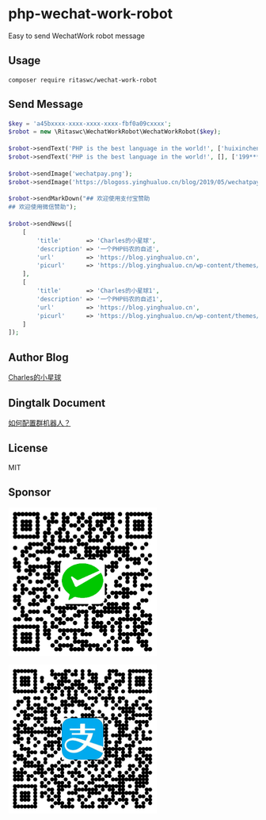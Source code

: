 # php-wechat-work-robot
Easy to send WechatWork robot message

## Usage
```shell script
composer require ritaswc/wechat-work-robot
```

## Send Message
```php
$key = 'a45bxxxx-xxxx-xxxx-xxxx-fbf0a09cxxxx';
$robot = new \Ritaswc\WechatWorkRobot\WechatWorkRobot($key);

$robot->sendText('PHP is the best language in the world!', ['huixinchen', '@all']);
$robot->sendText('PHP is the best language in the world!', [], ['199****1322', '@all']);

$robot->sendImage('wechatpay.png');
$robot->sendImage('https://blogoss.yinghualuo.cn/blog/2019/05/wechatpay.png');

$robot->sendMarkDown("## 欢迎使用支付宝赞助
## 欢迎使用微信赞助");

$robot->sendNews([
    [
        'title'       => 'Charles的小星球',
        'description' => '一个PHP码农的自述',
        'url'         => 'https://blog.yinghualuo.cn',
        'picurl'      => 'https://blog.yinghualuo.cn/wp-content/themes/twentyseventeen/assets/images/header.jpg',
    ],
    [
        'title'       => 'Charles的小星球1',
        'description' => '一个PHP码农的自述1',
        'url'         => 'https://blog.yinghualuo.cn',
        'picurl'      => 'https://blog.yinghualuo.cn/wp-content/themes/twentyseventeen/assets/images/header.jpg',
    ]
]);

```

## Author Blog
[Charles的小星球](https://blog.yinghualuo.cn)

## Dingtalk Document
[如何配置群机器人？](https://work.weixin.qq.com/help?person_id=1&doc_id=13376)

## License
MIT

## Sponsor
![wechatpay](https://raw.githubusercontent.com/ritaswc/php-wechat-work-robot/main/wechatpay.png)

![alipay](https://raw.githubusercontent.com/ritaswc/php-wechat-work-robot/main/alipay.png)